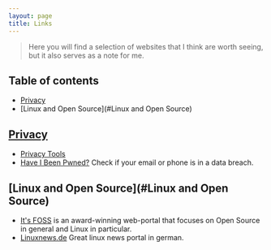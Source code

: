 ```yaml
---
layout: page
title: Links
---
```


> Here you will find a selection of websites that I think are worth seeing, but it also serves as a note for me.

## Table of contents
- [Privacy](#Privacy)
- [Linux and Open Source](#Linux and Open Source)

## [Privacy](#Privacy)
- [Privacy Tools](https://www.privacytools.io/)
- [Have I Been Pwned?](https://haveibeenpwned.com/) Check if your email or phone is in a data breach.

## [Linux and Open Source](#Linux and Open Source)
- [It's FOSS](https://itsfoss.com/) is an award-winning web-portal that focuses on Open Source in general and Linux in particular.
- [Linuxnews.de](https://linuxnews.de/) Great linux news portal in german.
